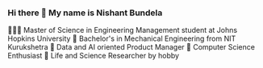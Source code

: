 ### Hi there 👋 My name is Nishant Bundela

👨🏻‍🎓 Master of Science in Engineering Management student at Johns Hopkins University
🏫 Bachelor's in Mechanical Engineering from NIT Kurukshetra
🎢 Data and AI oriented Product Manager
🌱 Computer Science Enthusiast
🔭 Life and Science Researcher by hobby


<!--
**nishantbundela/nishantbundela** is a ✨ _special_ ✨ repository because its `README.md` (this file) appears on your GitHub profile.

Here are some ideas to get you started:

- 🔭 I’m currently working on ...
- 🌱 I’m currently learning ...
- 👯 I’m looking to collaborate on ...
- 🤔 I’m looking for help with ...
- 💬 Ask me about ...
- 📫 How to reach me: ...
- 😄 Pronouns: ...
- ⚡ Fun fact: ...
-->
